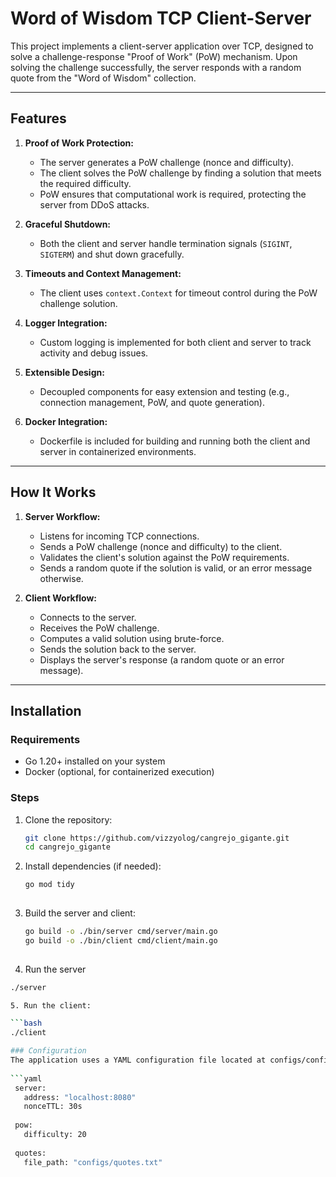 # Word of Wisdom TCP Client-Server

This project implements a client-server application over TCP, designed to solve a challenge-response "Proof of Work" (PoW) mechanism. Upon solving the challenge successfully, the server responds with a random quote from the "Word of Wisdom" collection.

---

## Features

1. **Proof of Work Protection:**
    - The server generates a PoW challenge (nonce and difficulty).
    - The client solves the PoW challenge by finding a solution that meets the required difficulty.
    - PoW ensures that computational work is required, protecting the server from DDoS attacks.

2. **Graceful Shutdown:**
    - Both the client and server handle termination signals (`SIGINT`, `SIGTERM`) and shut down gracefully.

3. **Timeouts and Context Management:**
    - The client uses `context.Context` for timeout control during the PoW challenge solution.

4. **Logger Integration:**
    - Custom logging is implemented for both client and server to track activity and debug issues.

5. **Extensible Design:**
    - Decoupled components for easy extension and testing (e.g., connection management, PoW, and quote generation).

6. **Docker Integration:**
    - Dockerfile is included for building and running both the client and server in containerized environments.

---

## How It Works

1. **Server Workflow:**
    - Listens for incoming TCP connections.
    - Sends a PoW challenge (nonce and difficulty) to the client.
    - Validates the client's solution against the PoW requirements.
    - Sends a random quote if the solution is valid, or an error message otherwise.

2. **Client Workflow:**
    - Connects to the server.
    - Receives the PoW challenge.
    - Computes a valid solution using brute-force.
    - Sends the solution back to the server.
    - Displays the server's response (a random quote or an error message).

---

## Installation

### Requirements

- Go 1.20+ installed on your system
- Docker (optional, for containerized execution)

### Steps

1. Clone the repository:

   ```bash
   git clone https://github.com/vizzyolog/cangrejo_gigante.git
   cd cangrejo_gigante

2.	Install dependencies (if needed):
    
    ```bash
    go mod tidy
   
3.	Build the server and client:
    
    ```bash
    go build -o ./bin/server cmd/server/main.go
    go build -o ./bin/client cmd/client/main.go
   
4.	Run the server

   ```bash
   ./server

5. Run the client:

   ```bash 
   ./client

### Configuration
The application uses a YAML configuration file located at configs/config.yaml:
    
```yaml
    server:
      address: "localhost:8080"
      nonceTTL: 30s
    
    pow:
      difficulty: 20
    
    quotes:
      file_path: "configs/quotes.txt"